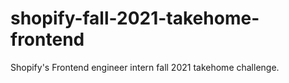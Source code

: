 # shopify-fall-2021-takehome-frontend
Shopify's Frontend engineer intern fall 2021 takehome challenge.
